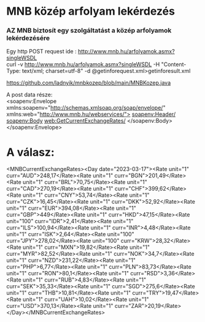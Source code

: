 # MNB közép arfolyam lekérdezés

<h3>AZ MNB biztosít egy szolgáltatást a közép arfolyamok lekérdezésére</h3>

Egy http POST request ide : http://www.mnb.hu/arfolyamok.asmx?singleWSDL<br>
curl -v http://www.mnb.hu/arfolyamok.asmx?singleWSDL -H "Content-Type: text/xml; charset=utf-8" -d @getinforequest.xml>getinforesult.xml

https://github.com/ladnyik/mnbkozep/blob/main/MNBKozep.java

A post data része:<br>
<soapenv:Envelope xmlns:soapenv="http://schemas.xmlsoap.org/soap/envelope/" xmlns:web="http://www.mnb.hu/webservices/">
  <soapenv:Header/>
  <soapenv:Body>
    <web:GetCurrentExchangeRates/>
  </soapenv:Body>
</soapenv:Envelope>

<h1>A válasz:</h1>
<s:Envelope xmlns:s="http://schemas.xmlsoap.org/soap/envelope/">
    <s:Body>
        <GetCurrentExchangeRatesResponse xmlns="http://www.mnb.hu/webservices/"
            xmlns:i="http://www.w3.org/2001/XMLSchema-instance">
            <GetCurrentExchangeRatesResult>&lt;MNBCurrentExchangeRates&gt;&lt;Day
                date="2023-03-17"&gt;&lt;Rate unit="1" curr="AUD"&gt;248,17&lt;/Rate&gt;&lt;Rate
                unit="1" curr="BGN"&gt;201,49&lt;/Rate&gt;&lt;Rate unit="1"
                curr="BRL"&gt;70,75&lt;/Rate&gt;&lt;Rate unit="1"
                curr="CAD"&gt;270,19&lt;/Rate&gt;&lt;Rate unit="1"
                curr="CHF"&gt;399,62&lt;/Rate&gt;&lt;Rate unit="1"
                curr="CNY"&gt;53,74&lt;/Rate&gt;&lt;Rate unit="1"
                curr="CZK"&gt;16,45&lt;/Rate&gt;&lt;Rate unit="1"
                curr="DKK"&gt;52,92&lt;/Rate&gt;&lt;Rate unit="1"
                curr="EUR"&gt;394,08&lt;/Rate&gt;&lt;Rate unit="1"
                curr="GBP"&gt;449&lt;/Rate&gt;&lt;Rate unit="1"
                curr="HKD"&gt;47,15&lt;/Rate&gt;&lt;Rate unit="100"
                curr="IDR"&gt;2,41&lt;/Rate&gt;&lt;Rate unit="1"
                curr="ILS"&gt;100,94&lt;/Rate&gt;&lt;Rate unit="1"
                curr="INR"&gt;4,48&lt;/Rate&gt;&lt;Rate unit="1"
                curr="ISK"&gt;2,64&lt;/Rate&gt;&lt;Rate unit="100"
                curr="JPY"&gt;278,02&lt;/Rate&gt;&lt;Rate unit="100"
                curr="KRW"&gt;28,32&lt;/Rate&gt;&lt;Rate unit="1"
                curr="MXN"&gt;19,82&lt;/Rate&gt;&lt;Rate unit="1"
                curr="MYR"&gt;82,52&lt;/Rate&gt;&lt;Rate unit="1"
                curr="NOK"&gt;34,7&lt;/Rate&gt;&lt;Rate unit="1"
                curr="NZD"&gt;231,22&lt;/Rate&gt;&lt;Rate unit="1"
                curr="PHP"&gt;6,77&lt;/Rate&gt;&lt;Rate unit="1"
                curr="PLN"&gt;83,73&lt;/Rate&gt;&lt;Rate unit="1"
                curr="RON"&gt;80,1&lt;/Rate&gt;&lt;Rate unit="1"
                curr="RSD"&gt;3,36&lt;/Rate&gt;&lt;Rate unit="1"
                curr="RUB"&gt;4,83&lt;/Rate&gt;&lt;Rate unit="1"
                curr="SEK"&gt;35,33&lt;/Rate&gt;&lt;Rate unit="1"
                curr="SGD"&gt;275,6&lt;/Rate&gt;&lt;Rate unit="1"
                curr="THB"&gt;10,81&lt;/Rate&gt;&lt;Rate unit="1"
                curr="TRY"&gt;19,47&lt;/Rate&gt;&lt;Rate unit="1"
                curr="UAH"&gt;10,02&lt;/Rate&gt;&lt;Rate unit="1"
                curr="USD"&gt;370,13&lt;/Rate&gt;&lt;Rate unit="1"
                curr="ZAR"&gt;20,19&lt;/Rate&gt;&lt;/Day&gt;&lt;/MNBCurrentExchangeRates&gt;</GetCurrentExchangeRatesResult>
        </GetCurrentExchangeRatesResponse>
    </s:Body>
</s:Envelope>
